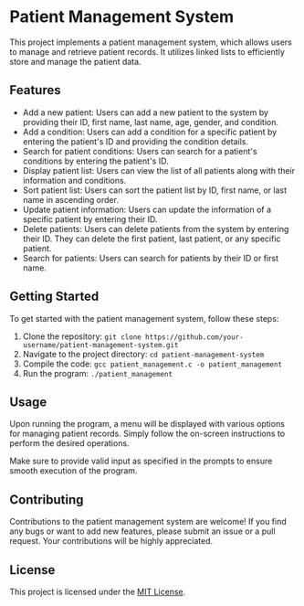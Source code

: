 # Patient Management System

This project implements a patient management system, which allows users to manage and retrieve patient records. It utilizes linked lists to efficiently store and manage the patient data.

## Features

- Add a new patient: Users can add a new patient to the system by providing their ID, first name, last name, age, gender, and condition.
- Add a condition: Users can add a condition for a specific patient by entering the patient's ID and providing the condition details.
- Search for patient conditions: Users can search for a patient's conditions by entering the patient's ID.
- Display patient list: Users can view the list of all patients along with their information and conditions.
- Sort patient list: Users can sort the patient list by ID, first name, or last name in ascending order.
- Update patient information: Users can update the information of a specific patient by entering their ID.
- Delete patients: Users can delete patients from the system by entering their ID. They can delete the first patient, last patient, or any specific patient.
- Search for patients: Users can search for patients by their ID or first name.

## Getting Started

To get started with the patient management system, follow these steps:

1. Clone the repository: `git clone https://github.com/your-username/patient-management-system.git`
2. Navigate to the project directory: `cd patient-management-system`
3. Compile the code: `gcc patient_management.c -o patient_management`
4. Run the program: `./patient_management`

## Usage

Upon running the program, a menu will be displayed with various options for managing patient records. Simply follow the on-screen instructions to perform the desired operations.

Make sure to provide valid input as specified in the prompts to ensure smooth execution of the program.

## Contributing

Contributions to the patient management system are welcome! If you find any bugs or want to add new features, please submit an issue or a pull request. Your contributions will be highly appreciated.

## License

This project is licensed under the [MIT License](LICENSE).

